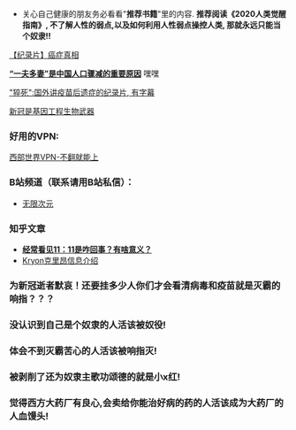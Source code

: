 * 关心自己健康的朋友务必看看"**推荐书籍**"里的内容.  **推荐阅读《2020人类觉醒指南》, 不了解人性的弱点,以及如何利用人性弱点操控人类, 那就永远只能当个奴隶!!**

[【纪录片】癌症真相](https://www.bilibili.com/video/BV1Br4y1s772) 

[**“一夫多妻”是中国人口骤减的重要原因**](https://www.youtube.com/watch?v=2co0OtHqC7U) 嘿嘿

["猝死":国外讲疫苗后遗症的纪录片, 有字幕](https://mp.weixin.qq.com/s/R7dGbj8Mc7xkBAOc80SiwQ) 

[新冠是基因工程生物武器](https://gettr.com/streaming/p2340xw7f71)


### 好用的VPN:
[西部世界VPN-不翻就能上](https://wwsj9688.xyz/)

### B站频道（联系请用B站私信）：
* [无限次元](https://space.bilibili.com/2139404925)

### 知乎文章
* [**经常看见11：11是咋回事？有啥意义？**](https://zhuanlan.zhihu.com/p/523746992) 
* [Kryon克里昂信息介绍](https://zhuanlan.zhihu.com/p/531021832) 

### 为新冠逝者默哀！还要挂多少人你们才会看清病毒和疫苗就是灭霸的响指？？？
### 没认识到自己是个奴隶的人活该被奴役!
### 体会不到灭霸苦心的人活该被响指灭!
### 被剥削了还为奴隶主歌功颂德的就是小x红!
### 觉得西方大药厂有良心,会卖给你能治好病的药的人活该成为大药厂的人血馒头!

